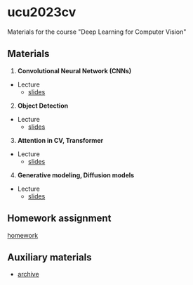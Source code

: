 # ucu2023cv

Materials for the course "Deep Learning for Computer Vision"

## Materials


1.  **Convolutional Neural Network (CNNs)**

  - Lecture
    - [slides](https://github.com/lyubonko/ucu2023cv/raw/main/lectures/lecture1_cnn.pdf)

2.  **Object Detection**

  - Lecture
    - [slides](https://github.com/lyubonko/ucu2023cv/raw/main/lectures/lecture2_detection.pdf)    

3.  **Attention in CV, Transformer**

  - Lecture
    - [slides](https://github.com/lyubonko/ucu2023cv/raw/main/lectures/lecture3_attention.pdf)        

4.  **Generative modeling, Diffusion models**

  - Lecture
    - [slides](https://github.com/lyubonko/ucu2023cv/raw/main/lectures/lecture4_diffusions.pdf)

## Homework assignment

[homework](https://github.com/lyubonko/ucu2023cv/raw/main/assignments/2023_UCU_dl4cv_homework_assignment.pdf)

## Auxiliary materials

- [archive](https://colab.research.google.com/github/lyubonko/ucu2023cv/blob/main/auxilaries/papers_arxiv.ipynb)